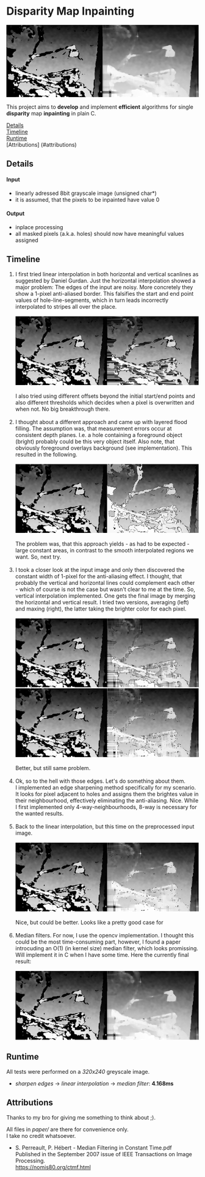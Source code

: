 # Disparity Map Inpainting

![](results/sharp_linear_avg_median=5.png)

This project aims to **develop** and implement **efficient** algorithms for single **disparity** map **inpainting** in plain C.

[Details](#details) <br>
[Timeline](#timeline) <br>
[Runtime](#runtime) <br>
[Attributions] (#attributions)


## Details

#### Input
- linearly adressed 8bit grayscale image (unsigned char*) <br>
- it is assumed, that the pixels to be inpainted have value 0 <br>
  
#### Output
- inplace processing <br>
- all masked pixels (a.k.a. holes) should now have meaningful values assigned <br>

## Timeline

1. I first tried linear interpolation in both horizontal and vertical scanlines as suggested by Daniel Gurdan.
Just the horizontal interpolation showed a major problem:
The edges of the input are noisy.
More concretely they show a 1-pixel anti-aliased border.
This falsifies the start and end point values of hole-line-segments, which in turn leads incorrectly interpolated to stripes all over the place.
<br><br>
![](results/linear_offset=0.png)
<br><br>
I also tried using different offsets beyond the initial start/end points and also different thresholds which decides when a pixel is overwritten and when not. 
No big breakthrough there.
<br><br>
2. I thought about a different approach and came up with layered flood filling.
The assumption was, that measurement errors occur at consistent depth planes.
I.e. a hole containing a foreground object (bright) probably could be this very object itself.
Also note, that obviously foreground overlays background (see implementation).
This resulted in the following.
<br><br>
![](results/layered_floodfill.png)
<br><br>
The problem was, that this approach yields - as had to be expected - large constant areas, in contrast to the smooth interpolated regions we want.
So, next try.
<br><br>
3. I took a closer look at the input image and only then discovered the constant width of 1-pixel for the anti-aliasing effect.
I thought, that probably the vertical and horizontal lines could complement each other - which of course is not the case but wasn't clear to me at the time. 
So, vertical interpolation implemented. 
One gets the final image by merging the horizontal and vertical result. 
I tried two versions, averaging (left) and maxing (right), the latter taking the brighter color for each pixel.
<br><br>
![](results/linearvh_avg_offset=1.png)![](results/linearvh_max_offset=1.png)
<br><br>
Better, but still same problem.
<br><br>
4. Ok, so to the hell with those edges. 
Let's do something about them. <br>
I implemented an edge sharpening method specifically for my scenario. 
It looks for pixel adjacent to holes and assigns them the brightes value in their neighbourhood, effectively eliminating the anti-aliasing. 
Nice. 
While I first implemented only 4-way-neighbourhoods, 8-way is necessary for the wanted results.
<br><br>
5. Back to the linear interpolation, but this time on the preprocessed input image.
<br><br>
![](results/sharp_linear_avg.png)
<br><br>
Nice, but could be better. 
Looks like a pretty good case for
<br><br>
6. Median filters. 
For now, I use the opencv implementation.
I thought this could be the most time-consuming part, however, I found a paper introcuding an O(1) (in kernel size) median filter, which looks promissing. 
Will implement it in C when I have some time.
Here the currently final result:
<br><br>
![](results/sharp_linear_avg_median=5.png)


## Runtime
All tests were performed on a _320x240_ greyscale image.
- _sharpen edges_ -> _linear interpolation_ -> _median filter_: **4.168ms**


## Attributions

Thanks to my bro for giving me something to think about ;).

All files in _paper/_ are there for convenience only. <br>
I take no credit whatsoever. <br>

- S. Perreault, P. Hébert - Median Filtering in Constant Time.pdf <br>
Published in the September 2007 issue of IEEE Transactions on Image Processing. <br>
https://nomis80.org/ctmf.html <br>
